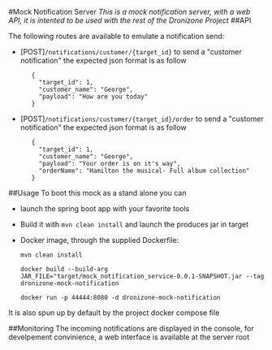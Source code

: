 #Mock Notification Server
_This is a mock notification server, with a web API, it is intented to be used with the rest of the Dronizone Project_
##API

The following routes are available to emulate a notification send:
- [POST]`/notifications/customer/{target_id}` to send a "customer notification" the expected json format is as follow
        
         
         {
           "target_id": 1,
           "customer_name": "George",
           "payload": "How are you today"
         }
- [POST]`/notifications/customer/{target_id}/order` to send a "customer notification" the expected json format is as follow 
         
         
         {
           "target_id": 1,
           "customer_name": "George",
           "payload": "Your order is on it's way",
           "orderName": "Hamilton the musical- Full album collection"
         }
         
##Usage
To boot this mock as a stand alone you can
 - launch the spring boot app with your favorite tools
 - Build it with `mvn clean install` and launch the produces jar in target
 - Docker image, through the supplied Dockerfile: 
    
    `mvn clean install`
     
     `docker build --build-arg JAR_FILE="target/mock_notification_service-0.0.1-SNAPSHOT.jar --tag dronizone-mock-notification`
     
     `docker run -p 44444:8080 -d dronizone-mock-notification`

It is also spun up by default by the project docker compose file

##Monitoring
The incoming notifications are displayed in the console, 
for develpement convinience, a web interface is available at the server root
